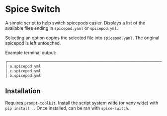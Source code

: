 # Spice Switch

A simple script to help switch spicepods easier. Displays a list of the available files ending in `spicepod.yaml` or `spicepod.yml`.

Selecting an option copies the selected file into `spicepod.yaml`. The original spicepod is left untouched.

Example terminal output:

```bash
┌─────────────────────────────────────────────────────────────────────────────────────────────────| Select Configuration File |─────────────────────────────────────────────────────────────────────────────────────────────────┐
│ a.spicepod.yml                                                                                                                                                                                                               ^│
│ c.spicepod.yml                                                                                                                                                                                                                │
│ b.spicepod.yml                                                                                                                                                                                                                │
```

## Installation

Requires `prompt-toolkit`. Install the script system wide (or venv wide) with `pip install .`. Once installed, can be ran with `spice-switch`.
